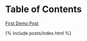 ---
---
# Table of Contents

[First Demo Post](#_posts/first-demo-post.md)


{% include posts/index.html %}

